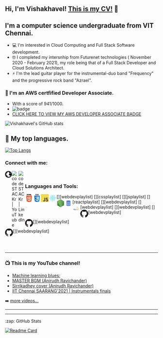 ## Hi, I'm Vishakhavel! [This is my CV!][website] 👋

## I'm a computer science undergraduate from VIT Chennai.

-  💻 I'm interested in Cloud Computing and Full Stack Software development.
-  🤓 I completed my intersnhip from Futurenet technologies ( November 2020 - February 2021), my role being that of a Full Stack Developer and Cloud Solutions Architect.
-  ⚡  I'm the lead guitar player for the instrumental-duo band "Frequency" and the progressive rock band "Azrael".




### 📕 I'm an AWS certfified Developer Associate.

- With a score of 941/1000.
- <img width="150px" alt="badge" src="https://user-images.githubusercontent.com/54572908/123316353-5f69d680-d54a-11eb-8c34-ba1209c688cd.png">
- [CLICK HERE TO VIEW MY AWS DEVELOPER ASSOCIATE BADGE](https://www.credly.com/badges/2e8cbd82-6fd2-428a-b992-3aae5020cf08/public_url)



![Vishakhavel's GitHub stats](https://github-readme-stats.vercel.app/api?username=Vishakhavel&show_icons=true&theme=synthwave)




## 👀 My top languages.

[![Top Langs](https://github-readme-stats.vercel.app/api/top-langs/?username=Vishakhavel&layout=compact)](https://github.com/Vishakhavel)


### Connect with me:

[<img align="left" alt="codeSTACKr.com" width="22px" src="https://raw.githubusercontent.com/iconic/open-iconic/master/svg/globe.svg" />][website]
[<img align="left" alt="codeSTACKr | YouTube" width="22px" src="https://cdn.jsdelivr.net/npm/simple-icons@v3/icons/youtube.svg" />][youtube]
[<img align="left" alt="codeSTACKr | LinkedIn" width="22px" src="https://cdn.jsdelivr.net/npm/simple-icons@v3/icons/linkedin.svg" />][linkedin]


<br />

### Languages and Tools:

[<img align="left" alt="HTML5" width="26px" src="https://raw.githubusercontent.com/github/explore/80688e429a7d4ef2fca1e82350fe8e3517d3494d/topics/html/html.png" />][webdevplaylist]
[<img align="left" alt="CSS3" width="26px" src="https://raw.githubusercontent.com/github/explore/80688e429a7d4ef2fca1e82350fe8e3517d3494d/topics/css/css.png" />][cssplaylist]
[<img align="left" alt="JavaScript" width="26px" src="https://raw.githubusercontent.com/github/explore/80688e429a7d4ef2fca1e82350fe8e3517d3494d/topics/javascript/javascript.png" />][jsplaylist]
[<img align="left" alt="React" width="26px" src="https://raw.githubusercontent.com/github/explore/80688e429a7d4ef2fca1e82350fe8e3517d3494d/topics/react/react.png" />][reactplaylist]
[<img align="left" alt="Node.js" width="26px" src="https://raw.githubusercontent.com/github/explore/80688e429a7d4ef2fca1e82350fe8e3517d3494d/topics/nodejs/nodejs.png" />][webdevplaylist]
[<img align="left" alt="SQL" width="26px" src="https://raw.githubusercontent.com/github/explore/80688e429a7d4ef2fca1e82350fe8e3517d3494d/topics/sql/sql.png" />][webdevplaylist]
[<img align="left" alt="MySQL" width="26px" src="https://raw.githubusercontent.com/github/explore/80688e429a7d4ef2fca1e82350fe8e3517d3494d/topics/mysql/mysql.png" />][webdevplaylist]
[<img align="left" alt="GitHub" width="26px" src="https://raw.githubusercontent.com/github/explore/78df643247d429f6cc873026c0622819ad797942/topics/github/github.png" />][webdevplaylist]

[<img align="left" alt="AWS" width="26px" src="https://raw.githubusercontent.com/github/explore/78df643247d429f6cc873026c0622819ad797942/topics/github/github.png" />][webdevplaylist]


[<img align="left" alt="spring" width="26px" src="https://raw.githubusercontent.com/github/explore/78df643247d429f6cc873026c0622819ad797942/topics/github/github.png" />][webdevplaylist]



<br />
<br />

---

### 📺 This is my YouTube channel!

<!-- YOUTUBE:START -->
- [Machine learning blues: ](https://www.youtube.com/watch?v=drWPTjPH_Cw&ab_channel=VichuPlays)
- [MASTER BGM (Anirudh Ravichander)](https://www.youtube.com/watch?v=BbHG-UG_dRU&ab_channel=VichuPlays)
- [Sirrikadhey cover (Anirudh Ravichander)](https://www.youtube.com/watch?v=k88EhCNkEV0&ab_channel=VichuPlays)
- [IIT Chennai  SAARANG'2021 | Instrumentals finals](https://www.youtube.com/watch?v=k88EhCNkEV0&ab_channel=VichuPlays)
<!-- YOUTUBE:END -->

➡️ [more videos...](https://www.youtube.com/channel/UCNSfx1qzCsNYbvowYxBURtQ)

---


---


 


  <summary>:zap: GitHub Stats</summary>


[![Readme Card](https://github-readme-stats.vercel.app/api/pin/?username=Vishakhavel&repo=Vishakhavel)](https://github.com/Vishakhavel/Vishakhavel)



[website]: https://codeSTACKr.com
[youtube]: https://www.youtube.com/channel/UCNSfx1qzCsNYbvowYxBURtQ
[linkedin]: https://www.linkedin.com/in/vishakhavel-shanmuganathan-376b44197
